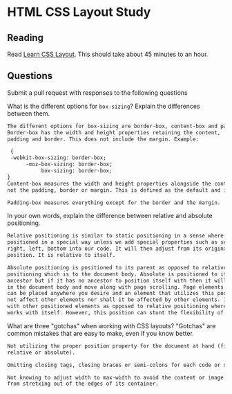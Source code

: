 # HTML CSS Layout Study

## Reading

Read [Learn CSS Layout](http://learnlayout.com). This should take about 45
 minutes to an hour.

## Questions

Submit a pull request with responses to the following questions

What is the different options for `box-sizing`? Explain the differences between
 them.

```md
The different options for box-sizing are border-box, content-box and padding-box.
Border-box has the width and height properties retaining the content,
padding and border. This does not include the margin. Example:

 {
 -webkit-box-sizing: border-box;
      -moz-box-sizing: border-box;
           box-sizing: border-box;
}
Content-box measures the width and height properties alongside the content but
not the padding, border or margin. This is defined as the default and initial value.

Padding-box measures everything except for the border and the margin.

```

In your own words, explain the difference between relative and absolute
 positioning.

```md
Relative positioning is similar to static positioning in a sense where it isn't
positioned in a special way unless we add special properties such as setting top,
right, left, bottom into our code. It will then adjust from its original
position. It is relative to itself.

Absolute positioning is positioned to its parent as opposed to relative
positioning which is to the document body. Absolute is positioned to its nearest
ancestor but if it has no ancestor to position itself with then it will do so
in the document body and move along with page scrolling. Page elements
can be placed anywhere you desire and an element that utilizes this position will
not affect other elements nor shall it be affected by other elements. It works
with other positioned elements as opposed to relative positioning where it
works with itself. However, this position can stunt the flexibility of your website.
```

What are three "gotchas" when working with CSS layouts? "Gotchas" are common
 mistakes that are easy to make, even if you know better.

```md
Not utilizing the proper position property for the document at hand (fixed,
relative or absolute).

Omitting closing tags, closing braces or semi-colons for each code or set.

Not knowing to adjust width to max-width to avoid the content or image
from stretxing out of the edges of its container. 

```
